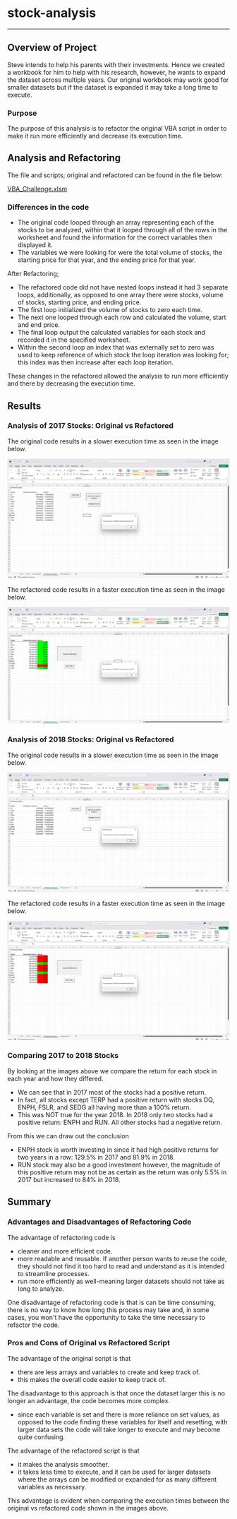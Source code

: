 # stock-analysis
---
## Overview of Project
Steve intends to help his parents with their investments. Hence we created a workbook for him to help with his research, however, he wants to expand the dataset across multiple years. Our original workbook may work good for smaller datasets but if the dataset is expanded it may take a long time to execute. 

### Purpose
The purpose of this analysis is to refactor the original VBA script in order to make it run more efficiently and decrease its execution time. 

## Analysis and Refactoring

The file and scripts; original and refactored can be found in the file below:

[VBA_Challenge.xlsm](https://github.com/gopivasanth/stock-analysis/blob/5fe13cc1464fff61632bf07b003ae0ea32a2c10a/VBA_Challenge.xlsm)

### Differences in the code

- The  original code looped through an array representing each of the stocks to be analyzed, within that it looped through all of the rows in the worksheet and found the information for the correct variables then displayed it. 
- The variables we were looking for were the total volume of stocks, the starting price for that year, and the ending price for that year.

After Refactoring;
- The refactored code did not have nested loops instead it had 3 separate loops, additionally, as opposed to one array there were stocks, volume of stocks, starting price, and ending price. 
- The first loop initialized the volume of stocks to zero each time. 
- The next one looped through each row and calculated the volume, start and end price. 
- The final loop output the calculated variables for each stock and recorded it in the specified worksheet. 
- Within the second loop an index that was externally set to zero was used to keep reference of which stock the loop iteration was looking for; this index was then increase after each loop iteration.

These changes in the refactored allowed the analysis to run more efficiently and there by decreasing the execution time.

## Results

### Analysis of 2017 Stocks: Original vs Refactored

The original code results in a slower execution time as seen in the image below.

![Original 2017 run time](https://github.com/gopivasanth/stock-analysis/blob/5fe13cc1464fff61632bf07b003ae0ea32a2c10a/Resources/2017_old.png)

The refactored code results in a faster execution time as seen in the image below.

![VBA_Challenge_2017](https://github.com/gopivasanth/stock-analysis/blob/5fe13cc1464fff61632bf07b003ae0ea32a2c10a/Resources/VBA_Challenge_2017.png)

### Analysis of 2018 Stocks: Original vs Refactored

The original code results in a slower execution time as seen in the image below.

![Original 2018 run time](https://github.com/gopivasanth/stock-analysis/blob/5fe13cc1464fff61632bf07b003ae0ea32a2c10a/Resources/2018_old.png)

The refactored code results in a faster execution time as seen in the image below.

![VBA_Challenge_2018](https://github.com/gopivasanth/stock-analysis/blob/5fe13cc1464fff61632bf07b003ae0ea32a2c10a/Resources/VBA_Challenge_2018.png)

### Comparing 2017 to 2018 Stocks

By looking at the images above we compare the return for each stock in each year and how they differed. 
- We can see that in 2017 most of the stocks had a positive return. 
- In fact, all stocks except TERP had a positive return with stocks DQ, ENPH, FSLR, and SEDG all having more than a 100% return. 
- This was NOT true for the year 2018. In 2018 only two stocks had a positive return: ENPH and RUN. All other stocks had a negative return. 

From this we can draw out the conclusion 
- ENPH stock is worth investing in since it had high positive returns for two years in a row: 129.5% in 2017 and 81.9% in 2018. 
- RUN stock may also be a good investment however, the magnitude of this positive return may not be as certain as the return was only 5.5% in 2017 but increased to 84% in 2018. 

## Summary

### Advantages and Disadvantages of Refactoring Code

The advantage of refactoring code is 
- cleaner and more efficient code.
- more readable and reusable. If another person wants to reuse the code, they should not find it too hard to read and understand as it is intended to streamline processes. 
- run more efficiently as well-meaning larger datasets should not take as long to analyze.

One disadvantage of refactoring code is that is can be time consuming, there is no way to know how long this process may take and, in some cases, you won't have the opportunity to take the time necessary to refactor the code.

### Pros and Cons of Original vs Refactored Script

The advantage of the original script is that 
- there are less arrays and variables to create and keep track of.
- this makes the overall code easier to keep track of. 

The disadvantage to this approach is that once the dataset larger this is no longer an advantage, the code becomes more complex.
- since each variable is set and there is more reliance on set values, as opposed to the code finding these variables for itself and resetting, with larger data sets the code will take longer to execute and may become quite confusing. 

The advantage of the refactored script is that
- it makes the analysis smoother. 
- it takes less time to execute, and it can be used for larger datasets where the arrays can be modified or expanded for as many different variables as necessary. 

This advantage is evident when comparing the execution times between the original vs refactored code shown in the images above.
